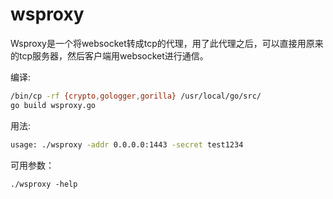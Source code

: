 # wsproxy
Wsproxy是一个将websocket转成tcp的代理，用了此代理之后，可以直接用原来的tcp服务器，然后客户端用websocket进行通信。

编译:

```bash
/bin/cp -rf {crypto,gologger,gorilla} /usr/local/go/src/
go build wsproxy.go
```

用法:
```bash
usage: ./wsproxy -addr 0.0.0.0:1443 -secret test1234
```

可用参数：

```help
./wsproxy -help
```
